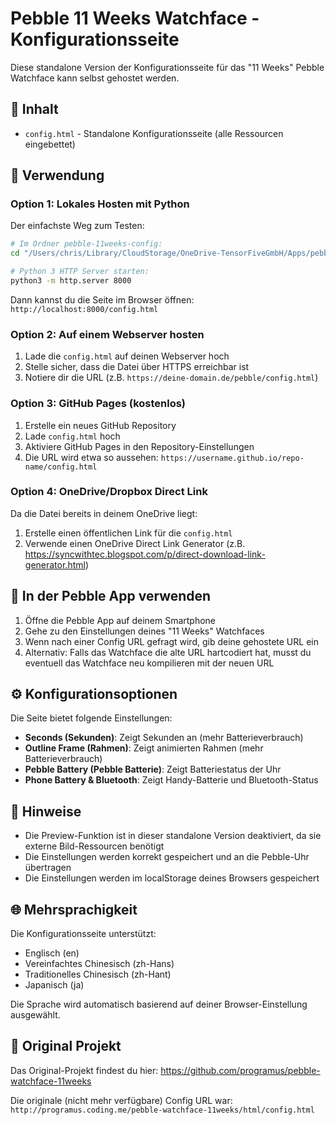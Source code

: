 # Pebble 11 Weeks Watchface - Konfigurationsseite

Diese standalone Version der Konfigurationsseite für das "11 Weeks" Pebble Watchface kann selbst gehostet werden.

## 📁 Inhalt

- `config.html` - Standalone Konfigurationsseite (alle Ressourcen eingebettet)

## 🚀 Verwendung

### Option 1: Lokales Hosten mit Python

Der einfachste Weg zum Testen:

```bash
# Im Ordner pebble-11weeks-config:
cd "/Users/chris/Library/CloudStorage/OneDrive-TensorFiveGmbH/Apps/pebble-11weeks-config"

# Python 3 HTTP Server starten:
python3 -m http.server 8000
```

Dann kannst du die Seite im Browser öffnen: `http://localhost:8000/config.html`

### Option 2: Auf einem Webserver hosten

1. Lade die `config.html` auf deinen Webserver hoch
2. Stelle sicher, dass die Datei über HTTPS erreichbar ist
3. Notiere dir die URL (z.B. `https://deine-domain.de/pebble/config.html`)

### Option 3: GitHub Pages (kostenlos)

1. Erstelle ein neues GitHub Repository
2. Lade `config.html` hoch
3. Aktiviere GitHub Pages in den Repository-Einstellungen
4. Die URL wird etwa so aussehen: `https://username.github.io/repo-name/config.html`

### Option 4: OneDrive/Dropbox Direct Link

Da die Datei bereits in deinem OneDrive liegt:
1. Erstelle einen öffentlichen Link für die `config.html`
2. Verwende einen OneDrive Direct Link Generator (z.B. https://syncwithtec.blogspot.com/p/direct-download-link-generator.html)

## 🔧 In der Pebble App verwenden

1. Öffne die Pebble App auf deinem Smartphone
2. Gehe zu den Einstellungen deines "11 Weeks" Watchfaces
3. Wenn nach einer Config URL gefragt wird, gib deine gehostete URL ein
4. Alternativ: Falls das Watchface die alte URL hartcodiert hat, musst du eventuell das Watchface neu kompilieren mit der neuen URL

## ⚙️ Konfigurationsoptionen

Die Seite bietet folgende Einstellungen:

- **Seconds (Sekunden)**: Zeigt Sekunden an (mehr Batterieverbrauch)
- **Outline Frame (Rahmen)**: Zeigt animierten Rahmen (mehr Batterieverbrauch)
- **Pebble Battery (Pebble Batterie)**: Zeigt Batteriestatus der Uhr
- **Phone Battery & Bluetooth**: Zeigt Handy-Batterie und Bluetooth-Status

## 📝 Hinweise

- Die Preview-Funktion ist in dieser standalone Version deaktiviert, da sie externe Bild-Ressourcen benötigt
- Die Einstellungen werden korrekt gespeichert und an die Pebble-Uhr übertragen
- Die Einstellungen werden im localStorage deines Browsers gespeichert

## 🌐 Mehrsprachigkeit

Die Konfigurationsseite unterstützt:
- Englisch (en)
- Vereinfachtes Chinesisch (zh-Hans)
- Traditionelles Chinesisch (zh-Hant)
- Japanisch (ja)

Die Sprache wird automatisch basierend auf deiner Browser-Einstellung ausgewählt.

## 🔗 Original Projekt

Das Original-Projekt findest du hier: https://github.com/programus/pebble-watchface-11weeks

Die originale (nicht mehr verfügbare) Config URL war:
`http://programus.coding.me/pebble-watchface-11weeks/html/config.html`

